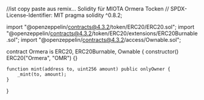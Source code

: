 //ist copy paste aus remix... Solidity für MIOTA Ormera Tocken
// SPDX-License-Identifier: MIT
pragma solidity ^0.8.2;

import "@openzeppelin/contracts@4.3.2/token/ERC20/ERC20.sol";
import "@openzeppelin/contracts@4.3.2/token/ERC20/extensions/ERC20Burnable.sol";
import "@openzeppelin/contracts@4.3.2/access/Ownable.sol";

contract Ormera is ERC20, ERC20Burnable, Ownable {
    constructor() ERC20("Ormera", "OMR") {}

    function mint(address to, uint256 amount) public onlyOwner {
        _mint(to, amount);
    }
}
